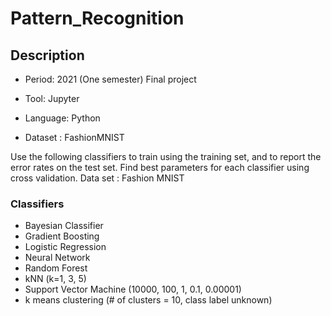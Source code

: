 # Pattern_Recognition

## Description
* Period: 2021 (One semester) Final project

* Tool: Jupyter
* Language: Python
* Dataset : FashionMNIST

Use the following classifiers to train using the training set, and to report the error rates on the test set. 
Find best parameters for each classifier using cross validation.
Data set : Fashion MNIST 


### Classifiers
- Bayesian Classifier
- Gradient Boosting
- Logistic Regression
- Neural Network
- Random Forest
- kNN (k=1, 3, 5)
- Support Vector Machine (10000, 100, 1, 0.1, 0.00001)
- k means clustering (# of clusters = 10, class label unknown)
